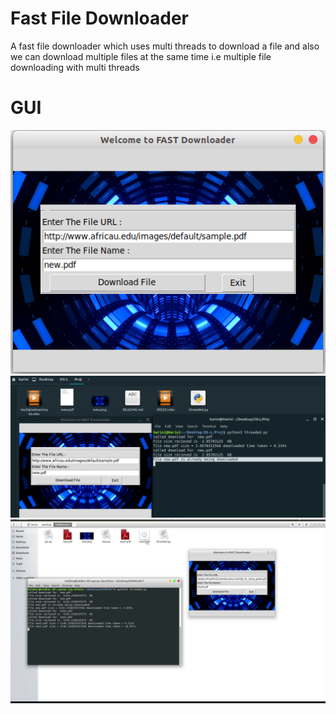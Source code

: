 # Fast File Downloader

A fast file downloader which uses multi threads to download a file and also we can download multiple files at the same time i.e multiple file downloading with multi threads

# GUI 
![gui 1 ](gui.png)
![gui 2 ](Output-SS/ss-1.png)
![gui 3 ](Output-SS/ss-2.png)
